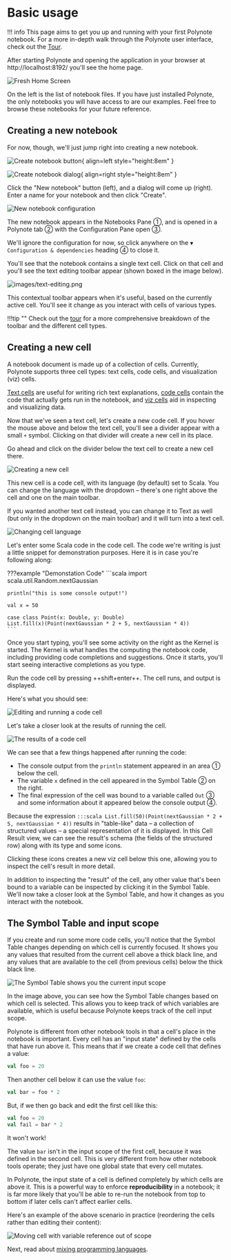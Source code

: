 # Basic usage

!!! info
    This page aims to get you up and running with your first Polynote notebook. For a more in-depth walk through the 
    Polynote user interface, check out the [Tour](tour.md).

After starting Polynote and opening the application in your browser at http://localhost:8192/
you'll see the home page.

![Fresh Home Screen](images/fresh-home-screen.png)

On the left is the list of notebook files. If you have just installed Polynote, the only notebooks you will have access 
to are our examples. Feel free to browse these notebooks for your future reference. 

## Creating a new notebook

For now, though, we'll just jump right into creating a new notebook.

![Create notebook button](images/create-notebook-btn.png){ align=left style="height:8em" }

![Create notebook dialog](images/create-notebook-dialog.png){ align=right style="height:8em" }

Click the "New notebook" button (left), and a dialog will come up (right). Enter a name for your notebook
and then click "Create". 

![New notebook configuration](images/new-nb-detail.png)

The new notebook appears in the Notebooks Pane <span class="num">①</span>, and is opened in a Polynote tab 
<span class="num">②</span> with the Configuration Pane open <span class="num">③</span>.

We'll ignore the configuration for now, so click anywhere on the `▼ Configuration & dependencies` heading 
<span class="num">④</span> to close it. 

You'll see that the notebook contains a single text cell. Click on that cell and you'll see the text editing toolbar 
appear (shown boxed in the image below).

![images/text-editing.png](images/text-editing.png)

This contextual toolbar appears when it's useful, based on the currently active cell. You'll see it change as you 
interact with cells of various types. 

!!!tip ""
    Check out the [tour](toolbar.md) for a more comprehensive breakdown of the toolbar and the different cell types.

## Creating a new cell

A notebook document is made up of a collection of cells. Currently, Polynote supports three cell types: text cells, 
code cells, and visualization (viz) cells. 

[Text cells](text-cells.md) are useful for writing rich text explanations, [code cells](code-cells.md) contain 
the code that actually gets run in the notebook, and [viz cells](visualization-and-viz-cells.md) aid in inspecting and visualizing data. 

Now that we've seen a text cell, let's create a new code cell. If you hover the mouse above and below the text cell, 
you'll see a divider appear with a small `+` symbol. Clicking on that divider will create a new cell in its place. 

Go ahead and click on the divider below the text cell to create a new cell there.

![Creating a new cell](images/polynote-new-cell-click.gif)

This new cell is a code cell, with its language (by default) set to Scala. You can change the language with the dropdown 
– there's one right above the cell and one on the main toolbar. 

If you wanted another text cell instead, you can change it to Text as well (but only in the dropdown on the main toolbar) 
and it will turn into a text cell.

![Changing cell language](images/polynote-change-cell-lang.gif)

Let's enter some Scala code in the code cell. The code we're writing is just a little snippet for demonstration purposes. 
Here it is in case you're following along:


???example "Demonstation Code"
    ```scala
    import scala.util.Random.nextGaussian

    println("this is some console output!")

    val x = 50

    case class Point(x: Double, y: Double)
    List.fill(x)(Point(nextGaussian * 2 + 5, nextGaussian * 4))
    ```

Once you start typing, you'll see some activity on the right as the Kernel is started. The Kernel is what handles the 
computing the notebook code, including providing code completions and suggestions. Once it starts, you'll start seeing 
interactive completions as you type. 

Run the code cell by pressing ++shift+enter++. The cell runs, and output is displayed. 

Here's what you should see:

![Editing and running a code cell](images/polynote-code-cell.gif)

Let's take a closer look at the results of running the cell.

![The results of a code cell](images/results.png)

We can see that a few things happened after running the code:

- The console output from the `println` statement appeared in an area <span class="num">①</span> below the cell.
- The variable `x` defined in the cell appeared in the Symbol Table <span class="num">②</span> on the right.
- The final expression of the cell was bound to a variable called `Out` <span class="num">③</span> and some information 
  about it appeared below the console output <span class="num">④</span>.

Because the expression `:::scala List.fill(50)(Point(nextGaussian * 2 + 5, nextGaussian * 4))` results in "table-like" 
data – a collection of structured values – a special representation of it is displayed. In this Cell Result view, we
can see the result's schema (the fields of the structured row) along with its type and some icons. 

Clicking these icons creates a new viz cell below this one, allowing you to inspect the cell's result in more detail.
 
In addition to inspecting the "result" of the cell, any other value that's been bound to a variable can be inspected by 
clicking it in the Symbol Table. We'll now take a closer look at the Symbol Table, and how it changes as you interact
with the notebook. 

## The Symbol Table and input scope

If you create and run some more code cells, you'll notice that the Symbol Table changes depending on which cell is
currently focused. It shows you any values that resulted from the current cell above a thick black line, and any values
that are available to the cell (from previous cells) below the thick black line.

![The Symbol Table shows you the current input scope](images/symbol-table-input-scope.gif)

In the image above, you can see how the Symbol Table changes based on which cell is selected. This allows you to keep 
track of which variables are available, which is useful because Polynote keeps track of the cell input scope. 

Polynote is different from other notebook tools in that a cell's place in the notebook is important. Every cell has an
"input state" defined by the cells that have run above it. This means that if we create a code cell that defines a value:

```scala
val foo = 20
```

Then another cell below it can use the value `foo`:

```scala
val bar = foo * 2
```

But, if we then go back and edit the first cell like this:

```scala
val foo = 20
val fail = bar * 2
```

It won't work! 

The value `bar` isn't in the input scope of the first cell, because it was defined in the second cell.
This is very different from how other notebook tools operate; they just have one global state that every cell mutates.

In Polynote, the input state of a cell is defined completely by which cells are above it. This is a powerful way to
enforce **reproducibility** in a notebook; it is far more likely that you'll be able to re-run the notebook from top to
bottom if later cells can't affect earlier cells.

Here's an example of the above scenario in practice (reordering the cells rather than editing their content):

![Moving cell with variable reference out of scope](images/move-input-scope.gif)


Next, read about [mixing programming languages](mixing-programming-languages.md).
